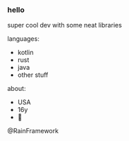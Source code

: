 ### hello
super cool dev with some neat libraries

languages:
 - kotlin
 - rust
 - java
 - other stuff

about:
 - USA
 - 16y
 - 🦀

 @RainFramework

<!--
**DeoTimeTheGithubUser/DeoTimeTheGithubUser** is a ✨ _special_ ✨ repository because its `README.md` (this file) appears on your GitHub profile.

Here are some ideas to get you started:

- 🔭 I’m currently working on ...
- 🌱 I’m currently learning ...
- 👯 I’m looking to collaborate on ...
- 🤔 I’m looking for help with ...
- 💬 Ask me about ...
- 📫 How to reach me: ...
- 😄 Pronouns: ...
- ⚡ Fun fact: ...
-->
